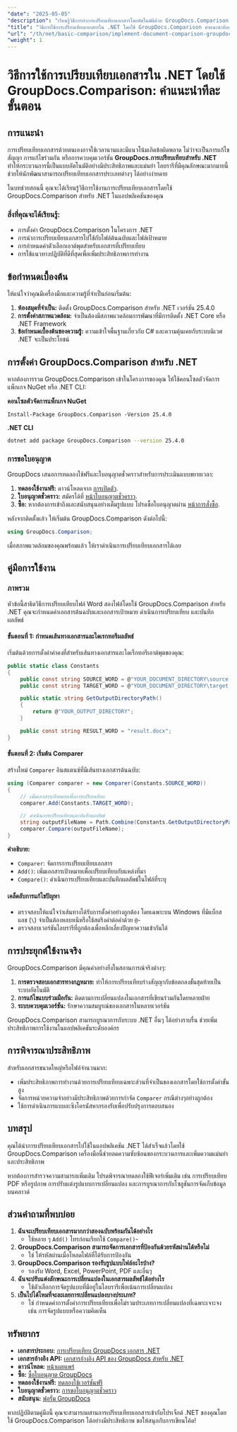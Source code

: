 ```yaml
---
"date": "2025-05-05"
"description": "เรียนรู้วิธีการทำการเปรียบเทียบเอกสารโดยอัตโนมัติด้วย GroupDocs.Comparison สำหรับ .NET คำแนะนำทีละขั้นตอนนี้จะช่วยให้คุณตั้งค่า กำหนดค่า และดำเนินการเปรียบเทียบได้อย่างราบรื่น"
"title": "วิธีการใช้การเปรียบเทียบเอกสารใน .NET โดยใช้ GroupDocs.Comparison คำแนะนำทีละขั้นตอน"
"url": "/th/net/basic-comparison/implement-document-comparison-groupdocs-net/"
"weight": 1
---
```


# วิธีการใช้การเปรียบเทียบเอกสารใน .NET โดยใช้ GroupDocs.Comparison: คำแนะนำทีละขั้นตอน

## การแนะนำ

การเปรียบเทียบเอกสารด้วยตนเองอาจใช้เวลานานและมีแนวโน้มเกิดข้อผิดพลาด ไม่ว่าจะเป็นการแก้ไขสัญญา การแก้ไขร่วมกัน หรือการควบคุมเวอร์ชัน **GroupDocs.การเปรียบเทียบสำหรับ .NET** ทำให้กระบวนการนี้เป็นแบบอัตโนมัติอย่างมีประสิทธิภาพและแม่นยำ ไลบรารีที่มีคุณลักษณะมากมายนี้ช่วยให้นักพัฒนาสามารถเปรียบเทียบเอกสารประเภทต่างๆ ได้อย่างง่ายดาย

ในบทช่วยสอนนี้ คุณจะได้เรียนรู้วิธีการใช้งานการเปรียบเทียบเอกสารโดยใช้ GroupDocs.Comparison สำหรับ .NET ในแอปพลิเคชันของคุณ

### สิ่งที่คุณจะได้เรียนรู้:
- การตั้งค่า GroupDocs.Comparison ในโครงการ .NET
- การนำการเปรียบเทียบเอกสารไปใช้กับไฟล์ต้นฉบับและไฟล์เป้าหมาย
- การกำหนดค่าตัวเลือกเอาต์พุตสำหรับเอกสารที่เปรียบเทียบ
- การใช้แนวทางปฏิบัติที่ดีที่สุดเพื่อเพิ่มประสิทธิภาพการทำงาน

## ข้อกำหนดเบื้องต้น

ให้แน่ใจว่าคุณมีเครื่องมือและความรู้ที่จำเป็นก่อนเริ่มต้น:
1. **ห้องสมุดที่จำเป็น:** ติดตั้ง GroupDocs.Comparison สำหรับ .NET เวอร์ชัน 25.4.0
2. **การตั้งค่าสภาพแวดล้อม:** จำเป็นต้องมีสภาพแวดล้อมการพัฒนาที่มีการติดตั้ง .NET Core หรือ .NET Framework
3. **ข้อกำหนดเบื้องต้นของความรู้:** ความเข้าใจพื้นฐานเกี่ยวกับ C# และความคุ้นเคยกับระบบนิเวศ .NET จะเป็นประโยชน์

## การตั้งค่า GroupDocs.Comparison สำหรับ .NET

หากต้องการรวม GroupDocs.Comparison เข้าในโครงการของคุณ ให้ใช้คอนโซลตัวจัดการแพ็กเกจ NuGet หรือ .NET CLI:

**คอนโซลตัวจัดการแพ็กเกจ NuGet**
```plaintext
Install-Package GroupDocs.Comparison -Version 25.4.0
```

**.NET CLI**
```bash
dotnet add package GroupDocs.Comparison --version 25.4.0
```

### การขอใบอนุญาต

GroupDocs เสนอการทดลองใช้ฟรีและใบอนุญาตชั่วคราวสำหรับการประเมินแบบขยายเวลา:
1. **ทดลองใช้งานฟรี:** ดาวน์โหลดจาก [การเปิดตัว](https://releases-groupdocs.com/comparison/net/).
2. **ใบอนุญาตชั่วคราว:** สมัครได้ที่ [หน้าใบอนุญาตชั่วคราว](https://purchase-groupdocs.com/temporary-license/).
3. **ซื้อ:** หากต้องการเข้าถึงและสนับสนุนอย่างเต็มรูปแบบ โปรดซื้อใบอนุญาตผ่าน [หน้าการสั่งซื้อ](https://purchase-groupdocs.com/buy).

หลังจากติดตั้งแล้ว ให้เริ่มต้น GroupDocs.Comparison ดังต่อไปนี้:
```csharp
using GroupDocs.Comparison;
```

เมื่อสภาพแวดล้อมของคุณพร้อมแล้ว ให้เราดำเนินการเปรียบเทียบเอกสารได้เลย

## คู่มือการใช้งาน

### ภาพรวม
หัวข้อนี้สาธิตวิธีการเปรียบเทียบไฟล์ Word สองไฟล์โดยใช้ GroupDocs.Comparison สำหรับ .NET คุณจะกำหนดค่าเอกสารต้นฉบับและเอกสารเป้าหมาย ดำเนินการเปรียบเทียบ และบันทึกผลลัพธ์

#### ขั้นตอนที่ 1: กำหนดเส้นทางเอกสารและไดเรกทอรีผลลัพธ์
เริ่มต้นด้วยการตั้งค่าค่าคงที่สำหรับเส้นทางเอกสารและไดเร็กทอรีเอาต์พุตของคุณ:
```csharp
public static class Constants
{
    public const string SOURCE_WORD = @"YOUR_DOCUMENT_DIRECTORY\source.docx";
    public const string TARGET_WORD = @"YOUR_DOCUMENT_DIRECTORY\target.docx";

    public static string GetOutputDirectoryPath()
    {
        return @"YOUR_OUTPUT_DIRECTORY";
    }

    public const string RESULT_WORD = "result.docx";
}
```

#### ขั้นตอนที่ 2: เริ่มต้น Comparer
สร้างใหม่ `Comparer` อินสแตนซ์ที่มีเส้นทางเอกสารต้นฉบับ:
```csharp
using (Comparer comparer = new Comparer(Constants.SOURCE_WORD))
{
    // เพิ่มเอกสารเป้าหมายเพื่อการเปรียบเทียบ
    comparer.Add(Constants.TARGET_WORD);

    // ดำเนินการเปรียบเทียบและบันทึกผลลัพธ์
    string outputFileName = Path.Combine(Constants.GetOutputDirectoryPath(), Constants.RESULT_WORD);
    comparer.Compare(outputFileName);
}
```

**คำอธิบาย:**
- `Comparer`: จัดการการเปรียบเทียบเอกสาร
- `Add()`: เพิ่มเอกสารเป้าหมายเพื่อเปรียบเทียบกับแหล่งที่มา
- `Compare()`: ดำเนินการเปรียบเทียบและบันทึกผลลัพธ์ในไฟล์ที่ระบุ

#### เคล็ดลับการแก้ไขปัญหา
- ตรวจสอบให้แน่ใจว่าเส้นทางได้รับการตั้งค่าอย่างถูกต้อง โดยเฉพาะบน Windows ที่มีแบ็กสแลช (`\`) จำเป็นต้องหลบหนีหรือใช้สตริงคำต่อคำด้วย `@`-
- ตรวจสอบเวอร์ชันไลบรารีที่ถูกต้องเพื่อหลีกเลี่ยงปัญหาความเข้ากันได้

## การประยุกต์ใช้งานจริง

GroupDocs.Comparison มีคุณค่าอย่างยิ่งในสถานการณ์จริงต่างๆ:
1. **การตรวจสอบเอกสารทางกฎหมาย:** ทำให้การเปรียบเทียบร่างสัญญากับข้อตกลงขั้นสุดท้ายเป็นระบบอัตโนมัติ
2. **การแก้ไขแบบร่วมมือกัน:** ติดตามการเปลี่ยนแปลงในเอกสารที่เขียนร่วมกันโดยหลายฝ่าย
3. **ระบบควบคุมเวอร์ชัน:** รักษาความสมบูรณ์ของเอกสารในหลายเวอร์ชัน

GroupDocs.Comparison สามารถบูรณาการกับระบบ .NET อื่นๆ ได้อย่างราบรื่น ช่วยเพิ่มประสิทธิภาพการใช้งานในแอปพลิเคชันระดับองค์กร

## การพิจารณาประสิทธิภาพ

สำหรับเอกสารขนาดใหญ่หรือไฟล์จำนวนมาก:
- เพิ่มประสิทธิภาพการทำงานด้วยการเปรียบเทียบเฉพาะส่วนที่จำเป็นของเอกสารโดยใช้การตั้งค่าขั้นสูง
- จัดการหน่วยความจำอย่างมีประสิทธิภาพด้วยการกำจัด `Comparer` กรณีต่างๆอย่างถูกต้อง
- ใช้การดำเนินการแบบอะซิงโครนัสหากรองรับเพื่อปรับปรุงการตอบสนอง

## บทสรุป

คุณได้นำการเปรียบเทียบเอกสารไปใช้ในแอปพลิเคชัน .NET ได้สำเร็จแล้วโดยใช้ GroupDocs.Comparison เครื่องมือนี้ช่วยลดความซับซ้อนของกระบวนการและเพิ่มความแม่นยำและประสิทธิภาพ

หากต้องการสำรวจความสามารถเพิ่มเติม โปรดพิจารณาทดลองใช้ฟีเจอร์เพิ่มเติม เช่น การเปรียบเทียบ PDF หรือรูปภาพ การปรับแต่งรูปแบบการเปลี่ยนแปลง และการบูรณาการกับโซลูชันการจัดเก็บข้อมูลบนคลาวด์

## ส่วนคำถามที่พบบ่อย

1. **ฉันจะเปรียบเทียบเอกสารมากกว่าสองฉบับพร้อมกันได้อย่างไร**
   - ใช้หลาย ๆ `Add()` โทรก่อนเรียกใช้ `Compare()`-
2. **GroupDocs.Comparison สามารถจัดการเอกสารที่ป้องกันด้วยรหัสผ่านได้หรือไม่**
   - ใช่ ให้รหัสผ่านเมื่อโหลดไฟล์ที่ได้รับการป้องกัน
3. **GroupDocs.Comparison รองรับรูปแบบไฟล์อะไรบ้าง?**
   - รองรับ Word, Excel, PowerPoint, PDF และอื่นๆ
4. **ฉันจะปรับแต่งลักษณะการเปลี่ยนแปลงในเอกสารผลลัพธ์ได้อย่างไร**
   - ใช้ตัวเลือกการจัดรูปแบบที่มีอยู่ในไลบรารีเพื่อเน้นการเปลี่ยนแปลง
5. **เป็นไปได้ไหมที่จะละเลยการเปลี่ยนแปลงบางประเภท?**
   - ใช่ กำหนดค่าการตั้งค่าการเปรียบเทียบเพื่อไม่รวมประเภทการเปลี่ยนแปลงที่เฉพาะเจาะจง เช่น การจัดรูปแบบหรือความคิดเห็น

## ทรัพยากร
- **เอกสารประกอบ:** [การเปรียบเทียบ GroupDocs เอกสาร .NET](https://docs.groupdocs.com/comparison/net/)
- **เอกสารอ้างอิง API:** [เอกสารอ้างอิง API ของ GroupDocs สำหรับ .NET](https://reference.groupdocs.com/comparison/net/)
- **ดาวน์โหลด:** [หน้าเผยแพร่](https://releases.groupdocs.com/comparison/net/)
- **ซื้อ:** [ซื้อใบอนุญาต GroupDocs](https://purchase.groupdocs.com/buy)
- **ทดลองใช้งานฟรี:** [ทดลองใช้เวอร์ชันฟรี](https://releases.groupdocs.com/comparison/net/)
- **ใบอนุญาตชั่วคราว:** [การขอใบอนุญาตชั่วคราว](https://purchase.groupdocs.com/temporary-license/)
- **สนับสนุน:** [ฟอรั่ม GroupDocs](https://forum.groupdocs.com/c/comparison/)

หากปฏิบัติตามคู่มือนี้ คุณจะสามารถผสานการเปรียบเทียบเอกสารเข้ากับโปรเจ็กต์ .NET ของคุณโดยใช้ GroupDocs.Comparison ได้อย่างมีประสิทธิภาพ ขอให้สนุกกับการเขียนโค้ด!
